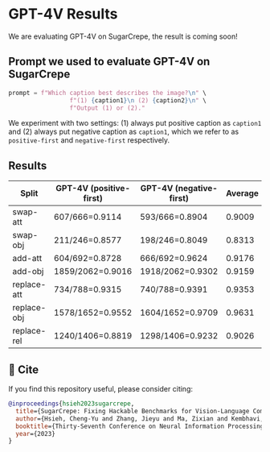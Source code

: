 # GPT-4V Results

We are evaluating GPT-4V on SugarCrepe, the result is coming soon!

## Prompt we used to evaluate GPT-4V on SugarCrepe

```python
prompt = f"Which caption best describes the image?\n" \
                 f"(1) {caption1}\n (2) {caption2}\n" \
                 f"Output (1) or (2)."
```

We experiment with two settings: (1) always put positive caption as `caption1` and (2) always put negative caption as `caption1`, which we refer to as `positive-first` and `negative-first` respectively.

## Results

| Split     | GPT-4V (positive-first) | GPT-4V (negative-first) | Average |
|---------|----------|----------|----------|
| swap-att  | 607/666=0.9114 | 593/666=0.8904 | 0.9009 |
| swap-obj | 211/246=0.8577 | 198/246=0.8049 | 0.8313 |
| add-att | 604/692=0.8728 | 666/692=0.9624 | 0.9176 |
| add-obj | 1859/2062=0.9016 | 1918/2062=0.9302 | 0.9159 |
| replace-att | 734/788=0.9315 | 740/788=0.9391 | 0.9353 |
| replace-obj | 1578/1652=0.9552 | 1604/1652=0.9709 | 0.9631 |
| replace-rel | 1240/1406=0.8819 | 1298/1406=0.9232 | 0.9026 |

## :paperclip: Cite
If you find this repository useful, please consider citing:
```bibtex
@inproceedings{hsieh2023sugarcrepe,
  title={SugarCrepe: Fixing Hackable Benchmarks for Vision-Language Compositionality},
  author={Hsieh, Cheng-Yu and Zhang, Jieyu and Ma, Zixian and Kembhavi, Aniruddha and Krishna, Ranjay},
  booktitle={Thirty-Seventh Conference on Neural Information Processing Systems Datasets and Benchmarks Track},
  year={2023}
}
```
